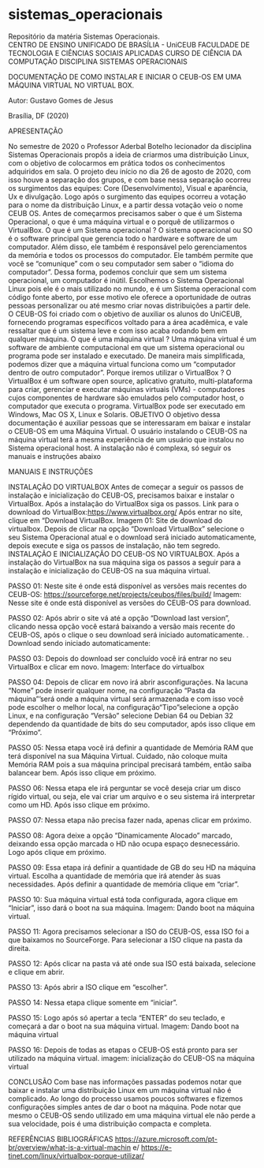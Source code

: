 # sistemas_operacionais
Repositório da matéria Sistemas Operacionais.  
CENTRO DE ENSINO UNIFICADO DE BRASÍLIA - UniCEUB
FACULDADE DE TECNOLOGIA E CIÊNCIAS SOCIAIS APLICADAS
CURSO DE CIÊNCIA DA COMPUTAÇÃO
DISCIPLINA SISTEMAS OPERACIONAIS

DOCUMENTAÇÃO DE COMO INSTALAR E INICIAR O CEUB-OS EM
UMA MÁQUINA VIRTUAL NO VIRTUAL BOX.

Autor:
Gustavo Gomes de Jesus

Brasília, DF (2020)

APRESENTAÇÃO

No semestre de 2020 o Professor Aderbal Botelho lecionador da disciplina
Sistemas Operacionais propôs a ideia de criarmos uma distribuição Linux, com o
objetivo de colocarmos em prática todos os conhecimentos adquiridos em sala.
O projeto deu início no dia 26 de agosto de 2020, com isso houve a
separação dos grupos, e com base nessa separação ocorreu os surgimentos das
equipes: Core (Desenvolvimento), Visual e aparência, Ux e divulgação.
Logo após o surgimento das equipes ocorreu a votação para o nome da
distribuição Linux, e a partir dessa votação veio o nome CEUB OS.
Antes de começarmos precisamos saber o que é um Sistema Operacional, o
que é uma máquina virtual e o porquê de utilizarmos o VirtualBox.
O que é um Sistema operacional ? O sistema operacional ou SO é o
software principal que gerencia todo o hardware e software de um computador.
Além disso, ele também é responsável pelo gerenciamentos da memória e todos os
processos do computador. Ele também permite que você se “comunique” com o seu
computador sem saber o “idioma do computador”. Dessa forma, podemos concluir
que sem um sistema operacional, um computador é inútil.
Escolhemos o Sistema Operacional Linux pois ele é o mais utilizado no
mundo, e é um Sistema operacional com código fonte aberto, por esse motivo ele
oferece a oportunidade de outras pessoas personalizar ou até mesmo criar novas
distribuições a partir dele.
O CEUB-OS foi criado com o objetivo de auxiliar os alunos do UniCEUB,
fornecendo programas específicos voltado para a área acadêmica, e vale ressaltar
que é um sistema leve e com isso acaba rodando bem em qualquer máquina.
O que é uma máquina virtual ? Uma máquina virtual é um software de
ambiente computacional em que um sistema operacional ou programa pode ser
instalado e executado. De maneira mais simplificada, podemos dizer que a máquina
virtual funciona como um “computador dentro de outro computador”.
Porque iremos utilizar o VirtualBox ? O VirtualBox é um software open
source, aplicativo gratuito, multi-plataforma para criar, gerenciar e executar
máquinas virtuais (VMs) - computadores cujos componentes de hardware são
emulados pelo computador host, o computador que executa o programa. VirtualBox
pode ser executado em Windows, Mac OS X, Linux e Solaris.
OBJETIVO
O objetivo dessa documentação é auxiliar pessoas que se interessaram em
baixar e instalar o CEUB-OS em uma Máquina Virtual. O usuário instalando o
CEUB-OS na máquina virtual terá a mesma experiência de um usuário que instalou
no Sistema operacional host. A instalação não é complexa, só seguir os manuais e
instruções abaixo

MANUAIS E INSTRUÇÕES

INSTALAÇÃO DO VIRTUALBOX
Antes de começar a seguir os passos de instalação e inicialização do
CEUB-OS, precisamos baixar e instalar o VirtualBox. Após a instalação do
VirtualBox siga os passos.
Link para o download do VirtualBox:https://www.virtualbox.org/
Após entrar no site, clique em “Download VirtualBox.
 Imagem 01: Site de download do virtualbox.
Depois de clicar na opção “Download VirtualBox” selecione o seu Sistema
Operacional atual e o download será iniciado automaticamente, depois execute e
siga os passos de instalação, não tem segredo.
INSTALAÇÃO E INICIALIZAÇÃO DO CEUB-OS NO VIRTUALBOX.
Após a instalação do VirtualBox na sua máquina siga os passos a seguir para a
instalação e inicialização do CEUB-OS na sua máquina virtual.

PASSO 01: Neste site é onde está disponível as versões mais recentes do
CEUB-OS: https://sourceforge.net/projects/ceubos/files/build/
 Imagem: Nesse site é onde está disponível as versões do CEUB-OS para download.

PASSO 02: Após abrir o site vá até a opção “Download last version”, clicando nessa
opção você estará baixando a versão mais recente do CEUB-OS, após o clique o
seu download será iniciado automaticamente.
.
Download sendo iniciado automaticamente:

PASSO 03: Depois do download ser concluído você irá entrar no seu VirtualBox e
clicar em novo.
Imagem: Interface do virtualbox

PASSO 04: Depois de clicar em novo irá abrir asconfigurações. Na lacuna “Nome”
pode inserir qualquer nome, na configuração “Pasta da máquina”’será onde a
máquina virtual será armazenada e com isso você pode escolher o melhor local, na
configuração“Tipo”selecione a opção Linux, e na configuração “Versão” selecione
Debian 64 ou Debian 32 dependendo da quantidade de bits do seu computador,
após isso clique em “Próximo”.

PASSO 05: Nessa etapa você irá definir a quantidade de Memória RAM que terá
disponível na sua Máquina Virtual. Cuidado, não coloque muita Memória RAM pois
a sua máquina principal precisará também, então saiba balancear bem. Após isso
clique em próximo.

PASSO 06: Nessa etapa ele irá perguntar se você deseja criar um disco rígido
virtual, ou seja, ele vai criar um arquivo e o seu sistema irá interpretar como um HD.
Após isso clique em próximo.

PASSO 07: Nessa etapa não precisa fazer nada, apenas clicar em próximo.

PASSO 08: Agora deixe a opção “Dinamicamente Alocado” marcado, deixando
essa opção marcada o HD não ocupa espaço desnecessário. Logo após clique em
próximo.

PASSO 09: Essa etapa irá definir a quantidade de GB do seu HD na máquina
virtual. Escolha a quantidade de memória que irá atender às suas necessidades.
Após definir a quantidade de memória clique em “criar”.

PASSO 10: Sua máquina virtual está toda configurada, agora clique em “Iniciar”,
isso dará o boot na sua máquina.
Imagem: Dando boot na máquina virtual.

PASSO 11: Agora precisamos selecionar a ISO do CEUB-OS, essa ISO foi a que
baixamos no SourceForge. Para selecionar a ISO clique na pasta da direita.

PASSO 12: Após clicar na pasta vá até onde sua ISO está baixada, selecione e
clique em abrir.

PASSO 13: Após abrir a ISO clique em “escolher”.

PASSO 14: Nessa etapa clique somente em “iniciar”.

PASSO 15: Logo após só apertar a tecla “ENTER” do seu teclado, e começará a
dar o boot na sua máquina virtual.
Imagem: Dando boot na máquina virtual

PASSO 16: Depois de todas as etapas o CEUB-OS está pronto para ser utilizado na
máquina virtual.
imagem: inicialização do CEUB-OS na máquina virtual

CONCLUSÃO
Com base nas informações passadas podemos notar que baixar e instalar
uma distribuição Linux em um máquina virtual não é complicado. Ao longo do
processo usamos poucos softwares e fizemos configurações simples antes de dar o
boot na máquina.
Pode notar que mesmo o CEUB-OS sendo utilizado em uma máquina virtual
ele não perde a sua velocidade, pois é uma distribuição compacta e completa.

REFERÊNCIAS BIBLIOGRÁFICAS
https://azure.microsoft.com/pt-br/overview/what-is-a-virtual-machin
e/
https://e-tinet.com/linux/virtualbox-porque-utilizar/
